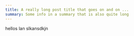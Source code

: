 ```yaml
---
title: A really long post title that goes on and on ...
summary: Some info in a summary that is also quite long
---
```


 hellos lan slkansdkjn